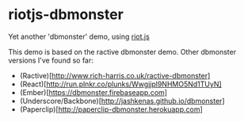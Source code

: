 # riotjs-dbmonster
Yet another 'dbmonster' demo, using [riot.js](https://github.com/muut/riotjs)

This demo is based on the ractive dbmonster demo. Other dbmonster versions I've found so far:

* (Ractive)[http://www.rich-harris.co.uk/ractive-dbmonster]
* (React)[http://run.plnkr.co/plunks/Wwgjjpl9NHMO5Nd1TUyN]
* (Ember)[https://dbmonster.firebaseapp.com]
* (Underscore/Backbone)[http://jashkenas.github.io/dbmonster]
* (Paperclip)[http://paperclip-dbmonster.herokuapp.com]
